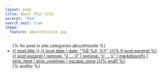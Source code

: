```yaml
---
layout: page
title: About This Site
excerpt: "Poo"
search_omit: true
image:
  feature: aboutthissite.jpg
---
```


<ul class="post-list">
{% for post in site.categories.aboutthissite %} 
  <li><article><a href="{{ site.url }}{{ post.url }}">{{ post.title }} <span class="entry-date"><time datetime="{{ post.date | date_to_xmlschema }}">{{ post.date | date: "%B %d, %Y" }}</time></span>{% if post.excerpt %} <span class="excerpt">{{ post.excerpt | remove: '\[ ... \]' | remove: '\( ... \)' | markdownify | strip_html | strip_newlines | escape_once }}</span>{% endif %}</a></article></li>
{% endfor %}
</ul>

